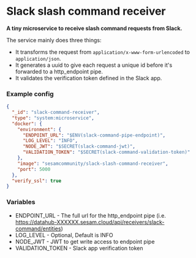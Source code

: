 # Slack slash command receiver

**A tiny microservice to receive slash command requests from Slack.**


The service mainly does three things:
* It transforms the request from `application/x-www-form-urlencoded` to `application/json`.
* It generates a uuid to give each request a unique id before it's forwarded to a http_endpoint pipe.
* It validates the verification token defined in the Slack app. 

### Example config

```json
{
  "_id": "slack-command-receiver",
  "type": "system:microservice",
  "docker": {
    "environment": {
      "ENDPOINT_URL": "$ENV(slack-command-pipe-endpoint)",
      "LOG_LEVEL": "INFO",
      "NODE_JWT": "$SECRET(slack-command-jwt)",
      "VALIDATION_TOKEN": "$SECRET(slack-command-validation-token)"
    },
    "image": "sesamcommunity/slack-slash-command-receiver",
    "port": 5000
  },
  "verify_ssl": true
}
```

### Variables

* ENDPOINT_URL     - The full url for the http_endpoint pipe (i.e. https://datahub-XXXXXX.sesam.cloud/api/receivers/slack-command/entities)
* LOG_LEVEL        - Optional, Default is INFO
* NODE_JWT         - JWT to get write access to endpoint pipe
* VALIDATION_TOKEN - Slack app verification token

